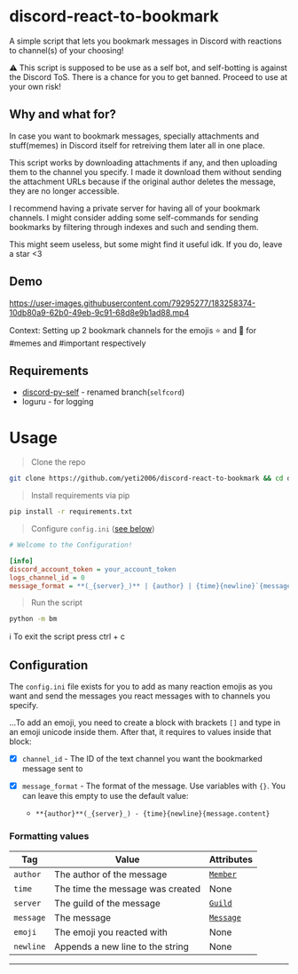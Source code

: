 # discord-react-to-bookmark
A simple script that lets you bookmark messages in Discord with reactions to channel(s) of your choosing!

:warning: This script is supposed to be use as a self bot, and self-botting is against the Discord ToS. There is a chance for you to get banned. Proceed to use at your own risk!

## Why and what for?
In case you want to bookmark messages, specially attachments and stuff(memes) in Discord itself for retreiving them later all in one place. 

This script works by downloading attachments if any, and then uploading them to the channel you specify. I made it download them without sending the attachment URLs because if the original author deletes the message, they are no longer accessible.

I recommend having a private server for having all of your bookmark channels. I might consider adding some self-commands for sending bookmarks by filtering through indexes and such and sending them.

This might seem useless, but some might find it useful idk. If you do, leave a star <3

## Demo

https://user-images.githubusercontent.com/79295277/183258374-10db80a9-62b0-49eb-9c91-68d8e9b1ad88.mp4

Context: Setting up 2 bookmark channels for the emojis :star: and :bookmark: for #memes and #important respectively

## Requirements
* [discord-py-self](https://github.com/dolfies/discord.py-self@renamed#egg=selfcord.py[voice]) - renamed branch(`selfcord`)
* loguru - for logging

# Usage

> Clone the repo
```sh
git clone https://github.com/yeti2006/discord-react-to-bookmark && cd discord-react-to-bookmark
```
> Install requirements via pip
```sh
pip install -r requirements.txt
```
> Configure `config.ini` ([see below](#Configuration))

```ini
# Welcome to the Configuration!

[info]
discord_account_token = your_account_token
logs_channel_id = 0
message_format = **(_{server}_)** | {author} | {time}{newline}`{message.content}`
```
> Run the script
```sh
python -m bm
```

ℹ️ To exit the script press ctrl + c
## Configuration

The `config.ini` file exists for you to add as many reaction emojis as you want and send the messages you react messages with to channels you specify.

...To add an emoji, you need to create a block with brackets `[]` and type in an emoji unicode inside them. After that, it requires to values inside that block:

- [x] `channel_id` - The ID of the text channel you want the bookmarked message sent to
- [x] `message_format` - The format of the message. Use variables with `{}`. You can leave this empty to use the default value:

    - ```fix
      **{author}**(_{server}_) - {time}{newline}{message.content}
      ```

### Formatting values


| Tag | Value | Attributes |
|--|--|--|
| `author` | The author of the message | [`Member`](https://discordpy-self.readthedocs.io/en/latest/api.html?highlight=member#discord.Member)
| `time` | The time the message was created | None
| `server` | The guild of the message | [`Guild`](https://discordpy-self.readthedocs.io/en/latest/api.html?highlight=member#discord.Guild)
| `message` | The message | [`Message`](https://discordpy-self.readthedocs.io/en/latest/api.html?highlight=member#discord.Message)|
| `emoji` | The emoji you reacted with | None
| `newline` | Appends a new line to the string | None


___
